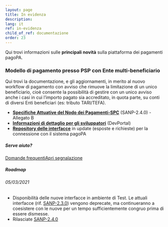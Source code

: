 ```yaml
---
layout: page
title: In evidenza
description: 
lang: it
ref: in-evidenza
child_of_ref: documentazione
order: 23
---
```


Qui trovi informazioni sulle **principali novità** sulla piattaforma dei pagamenti pagoPA.

### Modello di pagamento presso PSP con Ente multi&#8209;beneficiario

Qui trovi la documentazione, e gli aggiornamenti, in merito al nuovo workflow di pagamento con avviso che rimuove la limitazione di un unico beneficiario, cioè consente la possibilità di gestire con un unico avviso anche i casi in cui l’importo pagato sia accreditato, in quota parte, su conti di diversi Enti beneficiari (es: tributo TARI/TEFA).

- [**Specifiche Attuative del Nodo dei Pagamenti-SPC**](https://docs.italia.it/italia/pagopa/pagopa-specifichepagamenti-docs/it/v2.4.0/index.html) (SANP-2.4.0) - Allegato B
- [**Informazioni di dettaglio per gli sviluppatori**](https://pagopa.github.io/pagopa-api/) (DevPortal)
- [**Repository delle interfacce**](https://github.com/pagopa/pagopa-api/tree/develop) in update (esposte e richieste) per la connessione con il sistema pagoPA

##### Serve aiuto?

<a class="btn btn-md btn-primary mr-md-4 mb-2 mt-2" href="https://docs.google.com/document/d/1vUjmJMD183i4aYwWCQMsG_VXL9fxNPzG8_5manzW2Og">Domande frequenti</a><a class="btn btn-md btn-outline-primary mr-md-4 mb-2 mt-2" href="https://github.com/pagopa/pagopa-api/issues/">Apri segnalazione</a><br>

##### Roadmap

###### 05/03/2021
- Disponibilità delle nuove interfacce in ambiente di Test. Le attuali interfacce (rif. [SANP-2.3.0](https://docs.italia.it/italia/pagopa/pagopa-specifichepagamenti-docs/it/2.3.0/index.html)) vengono deprecate, ma continueranno a coesistere con le nuove per un tempo sufficientemente congruo prima di essere dismesse.
- Rilasciate [SANP-2.4.0](https://docs.italia.it/italia/pagopa/pagopa-specifichepagamenti-docs/it/v2.4.0/index.html)

